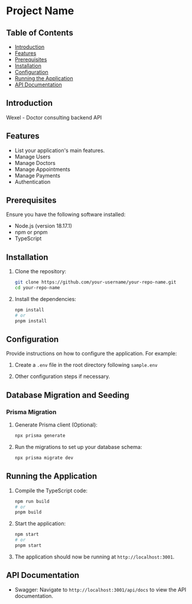 # Project Name

## Table of Contents
- [Introduction](#introduction)
- [Features](#features)
- [Prerequisites](#prerequisites)
- [Installation](#installation)
- [Configuration](#configuration)
- [Running the Application](#running-the-application)
- [API Documentation](#api-documentation)

## Introduction
Wexel - Doctor consulting backend API

## Features
- List your application's main features.
- Manage Users
- Manage Doctors
- Manage Appointments
- Manage Payments
- Authentication

## Prerequisites
Ensure you have the following software installed:
- Node.js (version 18.17.1)
- npm or pnpm
- TypeScript

## Installation
1. Clone the repository:
    ```bash
    git clone https://github.com/your-username/your-repo-name.git
    cd your-repo-name
    ```

2. Install the dependencies:
    ```bash
    npm install
    # or
    pnpm install
    ```

## Configuration
Provide instructions on how to configure the application. For example:
1. Create a `.env` file in the root directory following `sample.env`
   
2. Other configuration steps if necessary.

## Database Migration and Seeding
### Prisma Migration
1. Generate Prisma client (Optional):
    ```bash
    npx prisma generate
    ```

2. Run the migrations to set up your database schema:
    ```bash
    npx prisma migrate dev

## Running the Application
1. Compile the TypeScript code:
    ```bash
    npm run build
    # or
    pnpm build
    ```

2. Start the application:
    ```bash
    npm start
    # or
    pnpm start
    ```

3. The application should now be running at `http://localhost:3001`.

## API Documentation
- Swagger: Navigate to `http://localhost:3001/api/docs` to view the API documentation.


